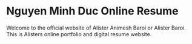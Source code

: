 # Nguyen Minh Duc Online Resume

Welcome to the official website of Alister Animesh Baroi or Alister Baroi. This is Alisters online portfolio and digital resume website.
